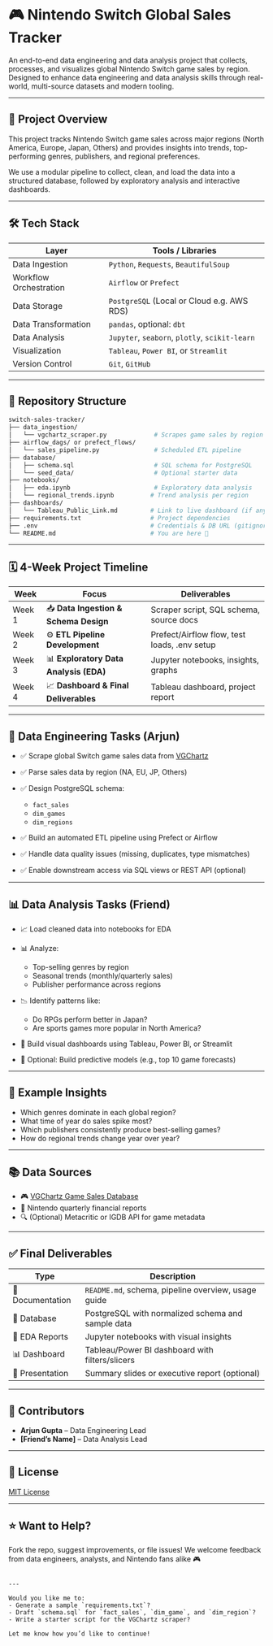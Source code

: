 # 🎮 Nintendo Switch Global Sales Tracker

An end-to-end data engineering and data analysis project that collects, processes, and visualizes global Nintendo Switch game sales by region. Designed to enhance data engineering and data analysis skills through real-world, multi-source datasets and modern tooling.

---

## 🚀 Project Overview

This project tracks Nintendo Switch game sales across major regions (North America, Europe, Japan, Others) and provides insights into trends, top-performing genres, publishers, and regional preferences.

We use a modular pipeline to collect, clean, and load the data into a structured database, followed by exploratory analysis and interactive dashboards.

---

## 🛠️ Tech Stack

| Layer                | Tools / Libraries                             |
|---------------------|-----------------------------------------------|
| Data Ingestion       | `Python`, `Requests`, `BeautifulSoup`         |
| Workflow Orchestration | `Airflow` or `Prefect`                        |
| Data Storage         | `PostgreSQL` (Local or Cloud e.g. AWS RDS)    |
| Data Transformation  | `pandas`, optional: `dbt`                     |
| Data Analysis        | `Jupyter`, `seaborn`, `plotly`, `scikit-learn`|
| Visualization        | `Tableau`, `Power BI`, or `Streamlit`         |
| Version Control      | `Git`, `GitHub`                               |

---

## 📁 Repository Structure

```bash
switch-sales-tracker/
├── data_ingestion/
│   └── vgchartz_scraper.py             # Scrapes game sales by region
├── airflow_dags/ or prefect_flows/
│   └── sales_pipeline.py               # Scheduled ETL pipeline
├── database/
│   ├── schema.sql                      # SQL schema for PostgreSQL
│   └── seed_data/                      # Optional starter data
├── notebooks/
│   ├── eda.ipynb                       # Exploratory data analysis
│   └── regional_trends.ipynb          # Trend analysis per region
├── dashboards/
│   └── Tableau_Public_Link.md         # Link to live dashboard (if any)
├── requirements.txt                   # Project dependencies
├── .env                               # Credentials & DB URL (gitignored)
└── README.md                          # You are here 📍
````

---

## 🗓️ 4-Week Project Timeline

| Week   | Focus                                  | Deliverables                                 |
| ------ | -------------------------------------- | -------------------------------------------- |
| Week 1 | 📥 **Data Ingestion & Schema Design**  | Scraper script, SQL schema, source docs      |
| Week 2 | ⚙️ **ETL Pipeline Development**        | Prefect/Airflow flow, test loads, .env setup |
| Week 3 | 📊 **Exploratory Data Analysis (EDA)** | Jupyter notebooks, insights, graphs          |
| Week 4 | 📈 **Dashboard & Final Deliverables**  | Tableau dashboard, project report            |

---

## 🔧 Data Engineering Tasks (Arjun)

* ✅ Scrape global Switch game sales data from [VGChartz](https://www.vgchartz.com/gamedb/)
* ✅ Parse sales data by region (NA, EU, JP, Others)
* ✅ Design PostgreSQL schema:

  * `fact_sales`
  * `dim_games`
  * `dim_regions`
* ✅ Build an automated ETL pipeline using Prefect or Airflow
* ✅ Handle data quality issues (missing, duplicates, type mismatches)
* ✅ Enable downstream access via SQL views or REST API (optional)

---

## 📊 Data Analysis Tasks (Friend)

* 📈 Load cleaned data into notebooks for EDA
* 📊 Analyze:

  * Top-selling genres by region
  * Seasonal trends (monthly/quarterly sales)
  * Publisher performance across regions
* 📉 Identify patterns like:

  * Do RPGs perform better in Japan?
  * Are sports games more popular in North America?
* 📍 Build visual dashboards using Tableau, Power BI, or Streamlit
* 🧠 Optional: Build predictive models (e.g., top 10 game forecasts)

---

## 📌 Example Insights

* Which genres dominate in each global region?
* What time of year do sales spike most?
* Which publishers consistently produce best-selling games?
* How do regional trends change year over year?

---

## 📚 Data Sources

* 🎮 [VGChartz Game Sales Database](https://www.vgchartz.com/gamedb/)
* 🧾 Nintendo quarterly financial reports
* 🔍 (Optional) Metacritic or IGDB API for game metadata

---

## ✅ Final Deliverables

| Type             | Description                                         |
| ---------------- | --------------------------------------------------- |
| 📄 Documentation | `README.md`, schema, pipeline overview, usage guide |
| 💾 Database      | PostgreSQL with normalized schema and sample data   |
| 🧠 EDA Reports   | Jupyter notebooks with visual insights              |
| 📊 Dashboard     | Tableau/Power BI dashboard with filters/slicers     |
| 📂 Presentation  | Summary slides or executive report (optional)       |

---

## 🤝 Contributors

* **Arjun Gupta** – Data Engineering Lead
* **\[Friend’s Name]** – Data Analysis Lead

---

## 📄 License

[MIT License](LICENSE)

---

## ⭐ Want to Help?

Fork the repo, suggest improvements, or file issues!
We welcome feedback from data engineers, analysts, and Nintendo fans alike 🎮

```

---

Would you like me to:
- Generate a sample `requirements.txt`?
- Draft `schema.sql` for `fact_sales`, `dim_game`, and `dim_region`?
- Write a starter script for the VGChartz scraper?

Let me know how you’d like to continue!
```
